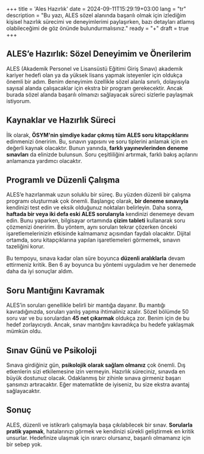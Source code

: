 +++
title = 'Ales Hazırlık'
date = 2024-09-11T15:29:19+03:00
lang = "tr"
description = "Bu yazı, ALES sözel alanında başarılı olmak için izlediğim kişisel hazırlık sürecimi ve deneyimlerimi paylaşırken, bazı detayları atlamış olabileceğimi de göz önünde bulundurmalısınız."
ready = "+"
draft = true
+++

## ALES’e Hazırlık: Sözel Deneyimim ve Önerilerim

ALES (Akademik Personel ve Lisansüstü Eğitimi Giriş Sınavı) akademik kariyer hedefi olan ya da yüksek lisans yapmak isteyenler için oldukça önemli bir adım. Benim deneyimim özellikle sözel alanla sınırlı, dolayısıyla sayısal alanda çalışacaklar için ekstra bir program gerekecektir. Ancak burada sözel alanda başarılı olmanızı sağlayacak süreci sizlerle paylaşmak istiyorum.

## Kaynaklar ve Hazırlık Süreci
İlk olarak, **ÖSYM'nin şimdiye kadar çıkmış tüm ALES soru kitapçıklarını** edinmenizi öneririm. Bu, sınavın yapısını ve soru tiplerini anlamak için en değerli kaynak olacaktır. Bunun yanında, **farklı yayınevlerinden deneme sınavları** da elinizde bulunsun. Soru çeşitliliğini artırmak, farklı bakış açılarını anlamanıza yardımcı olacaktır.

## Programlı ve Düzenli Çalışma
ALES’e hazırlanmak uzun soluklu bir süreç. Bu yüzden düzenli bir çalışma programı oluşturmak çok önemli. Başlangıç olarak, **bir deneme sınavıyla** kendinizi test edin ve eksik olduğunuz noktaları belirleyin. Daha sonra, **haftada bir veya iki defa eski ALES sorularıyla** kendinizi denemeye devam edin. Bunu yaparken, bilgisayar ortamında **çizim tableti** kullanarak soru çözmenizi öneririm. Bu yöntem, aynı soruları tekrar çözerken önceki işaretlemelerinizin etkisinde kalmamanız açısından faydalı olacaktır. Dijital ortamda, soru kitapçıklarına yapılan işaretlemeleri görmemek, sınavın tazeliğini korur.

Bu tempoyu, sınava kadar olan süre boyunca **düzenli aralıklarla** devam ettirmeniz kritik. Ben 6 ay boyunca bu yöntemi uyguladım ve her denemede daha da iyi sonuçlar aldım.

## Soru Mantığını Kavramak
ALES’in soruları genellikle belirli bir mantığa dayanır. Bu mantığı kavradığınızda, soruları yanlış yapma ihtimaliniz azalır. Sözel bölümde 50 soru var ve bu sorulardan **45 net çıkarmak** oldukça zor. Benim için de bu hedef zorlayıcıydı. Ancak, sınav mantığını kavradıkça bu hedefe yaklaşmak mümkün oldu.

## Sınav Günü ve Psikoloji
Sınava girdiğiniz gün, **psikolojik olarak sağlam olmanız** çok önemli. Dış etkenlerin sizi etkilemesine izin vermeyin. Hazırlık süreciniz, sınavda en büyük dostunuz olacak. Odaklanmış bir zihinle sınava girmeniz başarı şansınızı artıracaktır. Eğer matematikte de iyiseniz, bu size ekstra avantaj sağlayacaktır.

## Sonuç
ALES, düzenli ve istikrarlı çalışmayla başa çıkılabilecek bir sınav. **Sorularla pratik yapmak**, hatalarınızı görmek ve kendinizi sürekli geliştirmek en kritik unsurlar. Hedefinize ulaşmak için ısrarcı olursanız, başarılı olmamanız için bir sebep yok.
